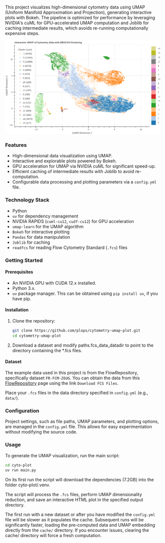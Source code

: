 This project visualizes high-dimensional cytometry data using UMAP
(Uniform Manifold Approximation and Projection), generating
interactive plots with Bokeh. The pipeline is optimized for
performance by leveraging NVIDIA's cuML for GPU-accelerated UMAP
computation and Joblib for caching intermediate results, which avoids
re-running computationally expensive steps.

![Screenshot of the interactive UMAP plot](https://raw.githubusercontent.com/plops/cytometry-umap-plot/main/img/plot.png)

### Features

*   High-dimensional data visualization using UMAP.
*   Interactive and explorable plots powered by Bokeh.
*   GPU acceleration for UMAP via NVIDIA cuML for significant speed-up.
*   Efficient caching of intermediate results with Joblib to avoid re-computation.
*   Configurable data processing and plotting parameters via a `config.yml` file.

### Technology Stack

*   Python
*   `uv` for dependency management
*   NVIDIA RAPIDS (`cuml-cu12`, `cudf-cu12`) for GPU acceleration
*   `umap-learn` for the UMAP algorithm
*   `Bokeh` for interactive plotting
*   `Pandas` for data manipulation
*   `Joblib` for caching
*   `readfcs` for reading Flow Cytometry Standard (`.fcs`) files

### Getting Started

#### Prerequisites

*   An NVIDIA GPU with CUDA 12.x installed.
*   Python 3.x.
*   `uv` package manager. This can be obtained using `pip install uv`, if you have pip.

#### Installation

1.  Clone the repository:
    ```bash
    git clone https://github.com/plops/cytometry-umap-plot.git
    cd cytometry-umap-plot
    ```

2. Download a dataset and modify paths.fcs_data_datadir to point to
the directory containing the *.fcs files.

#### Dataset

The example data used in this project is from the FlowRepository,
specifically dataset `FR-FCM-Z6UG`. You can obtain the data from this
[FlowRepository](http://flowrepository.org/id/FR-FCM-Z6UG) page using
the link `Download FCS Files`.

Place your `.fcs` files in the data directory specified in
`config.yml` (e.g., `data/`).

### Configuration

Project settings, such as file paths, UMAP parameters, and plotting
options, are managed in the `config.yml` file. This allows for easy
experimentation without modifying the source code.

### Usage

To generate the UMAP visualization, run the main script:

```bash
cd cyto-plot
uv run main.py
```

On its first run the script will download the dependencies (7.2GB)
into the folder cyto-plot/.venv.

The script will process the `.fcs` files, perform UMAP dimensionality
reduction, and save an interactive HTML plot in the specified output
directory.

The first run with a new dataset or after you have modified the
`config.yml` file will be slower as it populates the cache. Subsequent
runs will be significantly faster, loading the pre-computed data and
UMAP embedding directly from the `cache/` directory. If you encounter
issues, clearing the cache/ directory will force a fresh computation.
